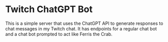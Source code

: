 # Twitch ChatGPT Bot

This is a simple server that uses the ChatGPT API to generate responses to chat messages in my Twitch chat. It has endpoints for a regular chat bot and a chat bot prompted to act like Ferris the Crab.
